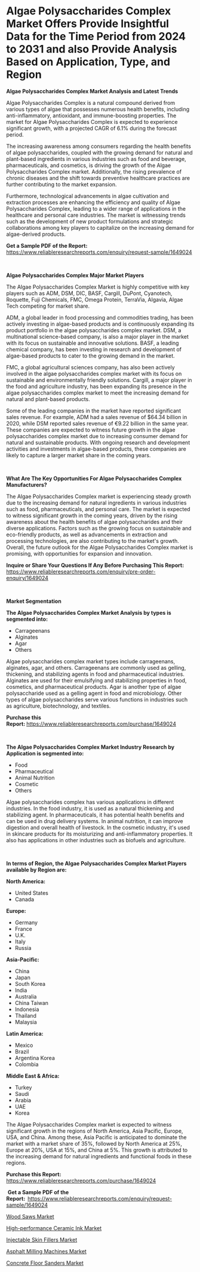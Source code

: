 <p><h1>Algae Polysaccharides Complex Market Offers Provide Insightful Data for the Time Period from 2024 to 2031 and also Provide Analysis Based on Application, Type, and Region</h1></p><p><strong>Algae Polysaccharides Complex Market Analysis and Latest Trends</strong></p>
<p><p>Algae Polysaccharides Complex is a natural compound derived from various types of algae that possesses numerous health benefits, including anti-inflammatory, antioxidant, and immune-boosting properties. The market for Algae Polysaccharides Complex is expected to experience significant growth, with a projected CAGR of 6.1% during the forecast period. </p><p>The increasing awareness among consumers regarding the health benefits of algae polysaccharides, coupled with the growing demand for natural and plant-based ingredients in various industries such as food and beverage, pharmaceuticals, and cosmetics, is driving the growth of the Algae Polysaccharides Complex market. Additionally, the rising prevalence of chronic diseases and the shift towards preventive healthcare practices are further contributing to the market expansion.</p><p>Furthermore, technological advancements in algae cultivation and extraction processes are enhancing the efficiency and quality of Algae Polysaccharides Complex, leading to a wider range of applications in the healthcare and personal care industries. The market is witnessing trends such as the development of new product formulations and strategic collaborations among key players to capitalize on the increasing demand for algae-derived products.</p></p>
<p><strong>Get a Sample PDF of the Report:&nbsp;</strong> <a href="https://www.reliableresearchreports.com/enquiry/request-sample/1649024">https://www.reliableresearchreports.com/enquiry/request-sample/1649024</a></p>
<p>&nbsp;</p>
<p><strong>Algae Polysaccharides Complex Major Market Players</strong></p>
<p><p>The Algae Polysaccharides Complex Market is highly competitive with key players such as ADM, DSM, DIC, BASF, Cargill, DuPont, Cyanotech, Roquette, Fuji Chemicals, FMC, Omega Protein, TerraVia, Algavia, Algae Tech competing for market share. </p><p>ADM, a global leader in food processing and commodities trading, has been actively investing in algae-based products and is continuously expanding its product portfolio in the algae polysaccharides complex market. DSM, a multinational science-based company, is also a major player in the market with its focus on sustainable and innovative solutions. BASF, a leading chemical company, has been investing in research and development of algae-based products to cater to the growing demand in the market.</p><p>FMC, a global agricultural sciences company, has also been actively involved in the algae polysaccharides complex market with its focus on sustainable and environmentally friendly solutions. Cargill, a major player in the food and agriculture industry, has been expanding its presence in the algae polysaccharides complex market to meet the increasing demand for natural and plant-based products.</p><p>Some of the leading companies in the market have reported significant sales revenue. For example, ADM had a sales revenue of $64.34 billion in 2020, while DSM reported sales revenue of €9.22 billion in the same year. These companies are expected to witness future growth in the algae polysaccharides complex market due to increasing consumer demand for natural and sustainable products. With ongoing research and development activities and investments in algae-based products, these companies are likely to capture a larger market share in the coming years.</p></p>
<p>&nbsp;</p>
<p><strong>What Are The Key Opportunities For Algae Polysaccharides Complex Manufacturers?</strong></p>
<p><p>The Algae Polysaccharides Complex market is experiencing steady growth due to the increasing demand for natural ingredients in various industries such as food, pharmaceuticals, and personal care. The market is expected to witness significant growth in the coming years, driven by the rising awareness about the health benefits of algae polysaccharides and their diverse applications. Factors such as the growing focus on sustainable and eco-friendly products, as well as advancements in extraction and processing technologies, are also contributing to the market's growth. Overall, the future outlook for the Algae Polysaccharides Complex market is promising, with opportunities for expansion and innovation.</p></p>
<p><strong>Inquire or Share Your Questions If Any Before Purchasing This Report:</strong> <a href="https://www.reliableresearchreports.com/enquiry/pre-order-enquiry/1649024">https://www.reliableresearchreports.com/enquiry/pre-order-enquiry/1649024</a></p>
<p>&nbsp;</p>
<p><strong>Market Segmentation</strong></p>
<p><strong>The Algae Polysaccharides Complex Market Analysis by types is segmented into:</strong></p>
<p><ul><li>Carrageenans</li><li>Alginates</li><li>Agar</li><li>Others</li></ul></p>
<p><p>Algae polysaccharides complex market types include carrageenans, alginates, agar, and others. Carrageenans are commonly used as gelling, thickening, and stabilizing agents in food and pharmaceutical industries. Alginates are used for their emulsifying and stabilizing properties in food, cosmetics, and pharmaceutical products. Agar is another type of algae polysaccharide used as a gelling agent in food and microbiology. Other types of algae polysaccharides serve various functions in industries such as agriculture, biotechnology, and textiles.</p></p>
<p><strong>Purchase this Report:&nbsp;</strong><a href="https://www.reliableresearchreports.com/purchase/1649024">https://www.reliableresearchreports.com/purchase/1649024</a></p>
<p>&nbsp;</p>
<p><strong>The Algae Polysaccharides Complex Market Industry Research by Application is segmented into:</strong></p>
<p><ul><li>Food</li><li>Pharmaceutical</li><li>Animal Nutrition</li><li>Cosmetic</li><li>Others</li></ul></p>
<p><p>Algae polysaccharides complex has various applications in different industries. In the food industry, it is used as a natural thickening and stabilizing agent. In pharmaceuticals, it has potential health benefits and can be used in drug delivery systems. In animal nutrition, it can improve digestion and overall health of livestock. In the cosmetic industry, it's used in skincare products for its moisturizing and anti-inflammatory properties. It also has applications in other industries such as biofuels and agriculture.</p></p>
<p>&nbsp;</p>
<p><strong>In terms of Region, the Algae Polysaccharides Complex Market Players available by Region are:</strong></p>
<p>
    <p> <strong> North America: </strong>
        <ul>
            <li>United States</li>
            <li>Canada</li>
        </ul>
        </p> 
    <p> <strong> Europe: </strong>
        <ul>
            <li>Germany</li>
            <li>France</li>
            <li>U.K.</li>
            <li>Italy</li>
            <li>Russia</li>
        </ul>
        </p> 
    <p> <strong> Asia-Pacific: </strong>
        <ul>
            <li>China</li>
            <li>Japan</li>
            <li>South Korea</li>
            <li>India</li>
            <li>Australia</li>
            <li>China Taiwan</li>
            <li>Indonesia</li>
            <li>Thailand</li>
            <li>Malaysia</li>
        </ul>
        </p> 
    <p> <strong> Latin America: </strong>
        <ul>
            <li>Mexico</li>
            <li>Brazil</li>
            <li>Argentina Korea</li>
            <li>Colombia</li>
        </ul>
        </p> 
    <p> <strong> Middle East & Africa: </strong>
        <ul>
            <li>Turkey</li>
            <li>Saudi</li>
            <li>Arabia</li>
            <li>UAE</li>
            <li>Korea</li>
        </ul>
    </p>
    </p>
<p><p>The Algae Polysaccharides Complex market is expected to witness significant growth in the regions of North America, Asia Pacific, Europe, USA, and China. Among these, Asia Pacific is anticipated to dominate the market with a market share of 35%, followed by North America at 25%, Europe at 20%, USA at 15%, and China at 5%. This growth is attributed to the increasing demand for natural ingredients and functional foods in these regions.</p></p>
<p><strong>Purchase this Report: </strong><a href="https://www.reliableresearchreports.com/purchase/1649024">https://www.reliableresearchreports.com/purchase/1649024</a></p>
<p>&nbsp;<strong>Get a Sample PDF of the Report:&nbsp;&nbsp;</strong><a href="https://www.reliableresearchreports.com/enquiry/request-sample/1649024">https://www.reliableresearchreports.com/enquiry/request-sample/1649024</a></p>
<p><strong></strong></p>
<p><p><a href="https://medium.com/@bethelokon998/wood-saws-market-insights-into-market-cagr-market-trends-and-growth-strategies-2e19a07d2479">Wood Saws Market</a></p><p><a href="https://medium.com/@caleighhane2777/high-performance-ceramic-ink-market-comprehensive-assessment-by-type-application-and-geography-3259788047b3">High-performance Ceramic Ink Market</a></p><p><a href="https://medium.com/@rachelyoung56/injectable-skin-fillers-market-size-cagr-trends-2024-2030-84e377d05a5a">Injectable Skin Fillers Market</a></p><p><a href="https://medium.com/@rachelyoung56/asphalt-milling-machines-market-share-evolution-and-market-growth-trends-2024-2031-31e7d8cc7b94">Asphalt Milling Machines Market</a></p><p><a href="https://medium.com/@bethelokon998/concrete-floor-sanders-market-the-key-to-successful-business-strategy-forecast-till-2031-befbfecf588a">Concrete Floor Sanders Market</a></p></p>
